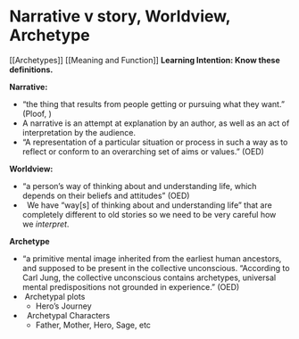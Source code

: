 # Narrative v story, Worldview, Archetype
[[Archetypes]] [[Meaning and Function]]
**Learning Intention: Know these definitions.** 

**Narrative:**

-   “the thing that results from people getting or pursuing what they want.” (Ploof, )  
-   A narrative is an attempt at explanation by an author, as well as an act of interpretation by the audience.
-   “A representation of a particular situation or process in such a way as to reflect or conform to an overarching set of aims or values.” (OED)

**Worldview:**

-   “a person’s way of thinking about and understanding life, which depends on their beliefs and attitudes” (OED)
-     We have “way[s] of thinking about and understanding life” that are completely different to old stories so we need to be very careful how we _interpret_.

**Archetype**

-   “a primitive mental image inherited from the earliest human ancestors, and supposed to be present in the collective unconscious. “According to Carl Jung, the collective unconscious contains archetypes, universal mental predispositions not grounded in experience.” (OED)
-    Archetypal plots
    -   Hero’s Journey
-     Archetypal Characters
    -   Father, Mother, Hero, Sage, etc